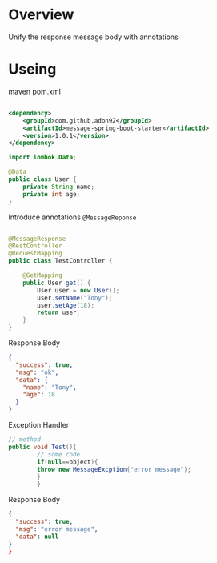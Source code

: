 # Overview

Unify the response message body with annotations

# Useing

maven pom.xml

```xml

<dependency>
    <groupId>com.github.adon92</groupId>
    <artifactId>message-spring-boot-starter</artifactId>
    <version>1.0.1</version>
</dependency>
```

```java
import lombok.Data;

@Data
public class User {
    private String name;
    private int age;
}

```

Introduce annotations `@MessageReponse`

```java

@MessageResponse
@RestController
@RequestMapping
public class TestController {

    @GetMapping
    public User get() {
        User user = new User();
        user.setName("Tony");
        user.setAge(18);
        return user;
    }
}
```

Response Body

```json
{
  "success": true,
  "msg": "ok",
  "data": {
    "name": "Tony",
    "age": 18
  }
}
```

Exception Handler

```java
// method
public void Test(){
        // some code
        if(null==object){
        throw new MessageExcption("error message");
        }
        }
```

Response Body

```json
{
  "success": true,
  "msg": "error message",
  "data": null
}
}
```
